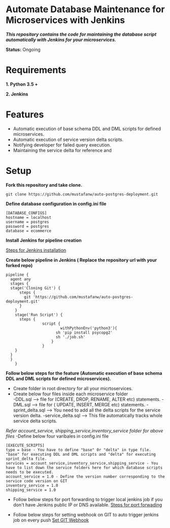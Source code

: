 # Automate Database Maintenance for Microservices with Jenkins
***This repository contains the code for maintaining the database script automatically with Jenkins for your microservices.***

**Status:** Ongoing

# Requirements
**1. Python 3.5 +**

**2. Jenkins**

Features
=========================

- Automatic execution of base schema DDL and DML scripts for defined microservices.
- Automatic execution of service version delta scripts.
- Notifying developer for failed query execution.
- Maintaining the service delta for reference and

Setup
=========================
**Fork this repository and take clone.**
```
git clone https://github.com/mustafanw/auto-postgres-deployment.git
```

**Define database configuration in config.ini file**

```
[DATABASE_CONFIGS]
hostname = localhost
username = postgres
password = postgres
database = ecommerce
```
**Install Jenkins for pipeline creation**

[Steps for Jenkins installation](https://www.digitalocean.com/community/tutorials/how-to-install-jenkins-on-ubuntu-16-04)

**Create below pipeline in Jenkins ( Replace the repository url with your forked repo)**
```
pipeline {
  agent any
  stages {
  stage('Cloning Git') {
      steps {
        git 'https://github.com/mustafanw/auto-postgres-deployment.git'
      }
    }
    stage('Run Script') {
      steps {
                script {
                        withPythonEnv('python3'){
                      sh 'pip install psycopg2'
                      sh './job.sh'
                    }
                }
    }
  }
  }
    }
 ```

**Follow below steps for the feature (Automatic execution of base schema DDL and DML scripts for defined microservices).**
- Create folder in root directory for all your micrtoservices.
- Create below four files inside each microservice folder  
      -DDL.sql --> file for (CREATE, DROP, RENAME, ALTER etc) statements.
      -DML.sql --> file for ( UPDATE, INSERT, MERGE etc) statements.
      -sprint_delta.sql --> You need to add all the delta scripts for the service version delta.
      -service_delta.sql --> This file automatically tracks whole service delta scripts.
      
*Refer account_service, shipping_service,inventory_service folder for above files*
-Define below four varibales in config.ini file
```
[EXECUTE_SCRIPTS]
type = base - You have to define "base" 0r "delta" in type file. "base" for executing DDL and DML scripts and "delta" for executing sprint_delta file.
services = account_service,inventory_service,shipping_service - You have to list down the service folders here for which database scripts needs to be executed.
account_service = 1.0 - Define the version number corresponding to the service code version on GIT
inventory_service = 1.0
shipping_service = 1.0
```
- Follow below steps for port forwarding to trigger local jenkins job if you don't have Jenkins public IP or DNS available.
[Steps for port forwading](https://medium.com/@ganeshvelrajan/make-your-web-services-go-online-securely-in-less-than-5-minutes-ee0b304f88c7)

- Follow below steps for setting webhook on GIT to auto trigger jenkins job on every push
[Set GIT Webhook](https://www.socketxp.com/webhookrelay/github-webhook-localhost-jenkins)
